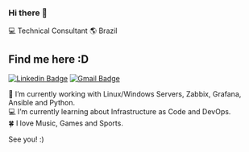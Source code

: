 ### Hi there 👋

:computer: Technical Consultant :earth_americas: Brazil

## Find me here :D
[![Linkedin Badge](https://img.shields.io/badge/-ViniciusOliveira-blue?style=flat-square&logo=Linkedin&logoColor=white&link=https://www.linkedin.com/in/pirodriguees)](https://www.linkedin.com/in/pirodriguees/)
[![Gmail Badge](https://img.shields.io/badge/-vinicius.rodriguesrdo@gmail.com-c14438?style=flat-square&logo=Gmail&logoColor=white&link=mailto:vinicius.rodriguesrdo@gmail.com)](mailto:vinicius.rodriguesrdo@gmail.com)

🔭 I’m currently working with Linux/Windows Servers, Zabbix, Grafana, Ansible and Python.  
:computer: I’m currently learning about Infrastructure as Code and DevOps.       
:four_leaf_clover: I love Music, Games and Sports.

See you! :)

